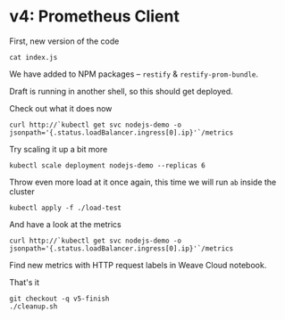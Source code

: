 # v4: Prometheus Client

First, new version of the code
```
cat index.js
```

We have added to NPM packages – `restify` & `restify-prom-bundle`.

Draft is running in another shell, so this should get deployed.

Check out what it does now
```
curl http://`kubectl get svc nodejs-demo -o jsonpath='{.status.loadBalancer.ingress[0].ip}'`/metrics
```

Try scaling it up a bit more
```
kubectl scale deployment nodejs-demo --replicas 6
```

Throw even more load at it once again, this time we will run `ab` inside the cluster
```
kubectl apply -f ./load-test
```

And have a look at the metrics
```
curl http://`kubectl get svc nodejs-demo -o jsonpath='{.status.loadBalancer.ingress[0].ip}'`/metrics
```

Find new metrics with HTTP request labels in Weave Cloud notebook.

That's it
```
git checkout -q v5-finish
./cleanup.sh
```
